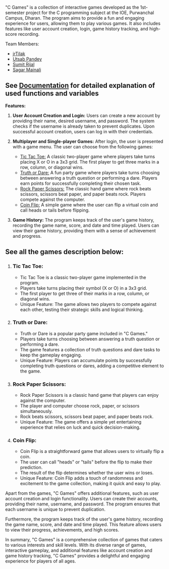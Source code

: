 "C Games" is a collection of interactive games developed as the 1st-semester project for the C programming subject at the IOE, Purwanchal Campus, Dharan. The program aims to provide a fun and engaging experience for users, allowing them to play various games. It also includes features like user account creation, login, game history tracking, and high-score recording.

Team Members:
- [jrTilak](https://github.com/jrTilak)
- [Utsab Pandey](https://github.com/kaleUtsab)
- [Sumit Rijal](https://github.com/sumitrijal1)
- [Sagar Mainali](https://github.com/sagar0044)

## See [Documentation](./functions.md) for detailed explanation of used functions and variables

**Features:**
1. **User Account Creation and Login:** Users can create a new account by providing their name, desired username, and password. The system checks if the username is already taken to prevent duplicates. Upon successful account creation, users can log in with their credentials.

2. **Multiplayer and Single-player Games:** After login, the user is presented with a game menu. The user can choose from the following games:
   - [Tic Tac Toe:](#tic-tac-toe) A classic two-player game where players take turns placing X or O in a 3x3 grid. The first player to get three marks in a row, column, or diagonal wins.
   - [Truth or Dare:](#truth-or-dare) A fun party game where players take turns choosing between answering a truth question or performing a dare. Players earn points for successfully completing their chosen task.
   - [Rock Paper Scissors:](#rock-paper-scissors) The classic hand game where rock beats scissors, scissors beat paper, and paper beats rock. Players compete against the computer.
   - [Coin Flip:](#coin-flip) A simple game where the user can flip a virtual coin and call heads or tails before flipping.

3. **Game History:** The program keeps track of the user's game history, recording the game name, score, and date and time played. Users can view their game history, providing them with a sense of achievement and progress.

## See all the games description below:

1. ### **Tic Tac Toe:**
   - Tic Tac Toe is a classic two-player game implemented in the program.
   - Players take turns placing their symbol (X or O) in a 3x3 grid.
   - The first player to get three of their marks in a row, column, or diagonal wins.
   - Unique Feature: The game allows two players to compete against each other, testing their strategic skills and logical thinking.

2. ### **Truth or Dare:**
   - Truth or Dare is a popular party game included in "C Games."
   - Players take turns choosing between answering a truth question or performing a dare.
   - The game features a collection of truth questions and dare tasks to keep the gameplay engaging.
   - Unique Feature: Players can accumulate points by successfully completing truth questions or dares, adding a competitive element to the game.

3. ### **Rock Paper Scissors:**
   - Rock Paper Scissors is a classic hand game that players can enjoy against the computer.
   - The player and computer choose rock, paper, or scissors simultaneously.
   - Rock beats scissors, scissors beat paper, and paper beats rock.
   - Unique Feature: The game offers a simple yet entertaining experience that relies on luck and quick decision-making.

4. ### **Coin Flip:**
   - Coin Flip is a straightforward game that allows users to virtually flip a coin.
   - The user can call "heads" or "tails" before the flip to make their prediction.
   - The result of the flip determines whether the user wins or loses.
   - Unique Feature: Coin Flip adds a touch of randomness and excitement to the game collection, making it quick and easy to play.

Apart from the games, "C Games" offers additional features, such as user account creation and login functionality. Users can create their accounts, providing their name, username, and password. The program ensures that each username is unique to prevent duplication.

Furthermore, the program keeps track of the user's game history, recording the game name, score, and date and time played. This feature allows users to view their progress, achievements, and high scores.

In summary, "C Games" is a comprehensive collection of games that caters to various interests and skill levels. With its diverse range of games, interactive gameplay, and additional features like account creation and game history tracking, "C Games" provides a delightful and engaging experience for players of all ages.

